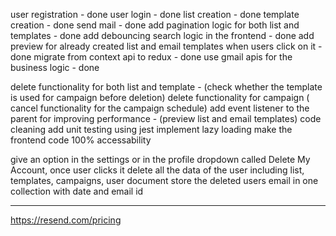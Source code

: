 user registration - done
user login - done
list creation - done
template creation - done
send mail - done
add pagination logic for both list and templates - done
add debouncing search logic in the frontend - done
add preview for already created list and email templates when users click on it - done
migrate from context api to redux - done
use gmail apis for the business logic - done

delete functionality for both list and template - (check whether the template is used for campaign before deletion)
delete functionality for campaign ( cancel functionality for the campaign schedule)
add event listener to the parent for improving performance - (preview list and email templates)
code cleaning
add unit testing using jest
implement lazy loading
make the frontend code 100% accessability

give an option in the settings or in the profile dropdown called Delete My Account, once user clicks it delete all the data of the user including list, templates, campaigns, user document
store the deleted users email in one collection with date and email id

--------------
https://resend.com/pricing